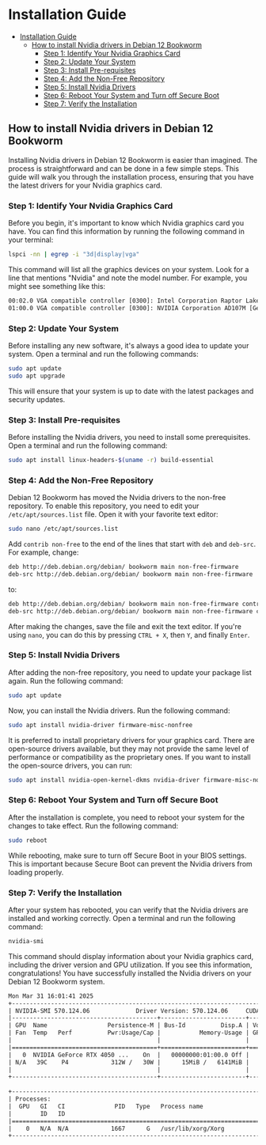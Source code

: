 # Installation Guide

- [Installation Guide](#installation-guide)
  - [How to install Nvidia drivers in Debian 12 Bookworm](#how-to-install-nvidia-drivers-in-debian-12-bookworm)
    - [Step 1: Identify Your Nvidia Graphics Card](#step-1-identify-your-nvidia-graphics-card)
    - [Step 2: Update Your System](#step-2-update-your-system)
    - [Step 3: Install Pre-requisites](#step-3-install-pre-requisites)
    - [Step 4: Add the Non-Free Repository](#step-4-add-the-non-free-repository)
    - [Step 5: Install Nvidia Drivers](#step-5-install-nvidia-drivers)
    - [Step 6: Reboot Your System and Turn off Secure Boot](#step-6-reboot-your-system-and-turn-off-secure-boot)
    - [Step 7: Verify the Installation](#step-7-verify-the-installation)

## How to install Nvidia drivers in Debian 12 Bookworm

Installing Nvidia drivers in Debian 12 Bookworm is easier than imagined. The process is straightforward and can be done in a few simple steps. This guide will walk you through the installation process, ensuring that you have the latest drivers for your Nvidia graphics card.

### Step 1: Identify Your Nvidia Graphics Card

Before you begin, it's important to know which Nvidia graphics card you have. You can find this information by running the following command in your terminal:

```bash
lspci -nn | egrep -i "3d|display|vga"
```

This command will list all the graphics devices on your system. Look for a line that mentions "Nvidia" and note the model number. For example, you might see something like this:

```txt
00:02.0 VGA compatible controller [0300]: Intel Corporation Raptor Lake-P [UHD Graphics] [8086:a7a8] (rev 04)
01:00.0 VGA compatible controller [0300]: NVIDIA Corporation AD107M [GeForce RTX 4050 Max-Q / Mobile] [10de:28a1] (rev a1)
```

### Step 2: Update Your System

Before installing any new software, it's always a good idea to update your system. Open a terminal and run the following commands:

```bash
sudo apt update
sudo apt upgrade
```

This will ensure that your system is up to date with the latest packages and security updates.

### Step 3: Install Pre-requisites

Before installing the Nvidia drivers, you need to install some prerequisites. Open a terminal and run the following command:

```bash
sudo apt install linux-headers-$(uname -r) build-essential
```

### Step 4: Add the Non-Free Repository

Debian 12 Bookworm has moved the Nvidia drivers to the non-free repository. To enable this repository, you need to edit your `/etc/apt/sources.list` file. Open it with your favorite text editor:

```bash
sudo nano /etc/apt/sources.list
```

Add `contrib non-free` to the end of the lines that start with `deb` and `deb-src`. For example, change:

```txt
deb http://deb.debian.org/debian/ bookworm main non-free-firmware
deb-src http://deb.debian.org/debian/ bookworm main non-free-firmware
```

to:

```txt
deb http://deb.debian.org/debian/ bookworm main non-free-firmware contrib non-free 
deb-src http://deb.debian.org/debian/ bookworm main non-free-firmware contrib non-free
```

After making the changes, save the file and exit the text editor. If you're using `nano`, you can do this by pressing `CTRL + X`, then `Y`, and finally `Enter`.

### Step 5: Install Nvidia Drivers

After adding the non-free repository, you need to update your package list again. Run the following command:

```bash
sudo apt update
```

Now, you can install the Nvidia drivers. Run the following command:

```bash
sudo apt install nvidia-driver firmware-misc-nonfree
```

It is preferred to install proprietary drivers for your graphics card. There are open-source drivers available, but they may not provide the same level of performance or compatibility as the proprietary ones. If you want to install the open-source drivers, you can run:

```bash
sudo apt install nvidia-open-kernel-dkms nvidia-driver firmware-misc-nonfree
```

### Step 6: Reboot Your System and Turn off Secure Boot

After the installation is complete, you need to reboot your system for the changes to take effect. Run the following command:

```bash
sudo reboot
```

While rebooting, make sure to turn off Secure Boot in your BIOS settings. This is important because Secure Boot can prevent the Nvidia drivers from loading properly.

### Step 7: Verify the Installation

After your system has rebooted, you can verify that the Nvidia drivers are installed and working correctly. Open a terminal and run the following command:

```bash
nvidia-smi
```

This command should display information about your Nvidia graphics card, including the driver version and GPU utilization. If you see this information, congratulations! You have successfully installed the Nvidia drivers on your Debian 12 Bookworm system.

```txt
Mon Mar 31 16:01:41 2025       
+-----------------------------------------------------------------------------------------+
| NVIDIA-SMI 570.124.06             Driver Version: 570.124.06     CUDA Version: 12.8     |
|-----------------------------------------+------------------------+----------------------+
| GPU  Name                 Persistence-M | Bus-Id          Disp.A | Volatile Uncorr. ECC |
| Fan  Temp   Perf          Pwr:Usage/Cap |           Memory-Usage | GPU-Util  Compute M. |
|                                         |                        |               MIG M. |
|=========================================+========================+======================|
|   0  NVIDIA GeForce RTX 4050 ...    On  |   00000000:01:00.0 Off |                  N/A |
| N/A   39C    P4            312W /   30W |      15MiB /   6141MiB |     21%      Default |
|                                         |                        |                  N/A |
+-----------------------------------------+------------------------+----------------------+
                                                                                         
+-----------------------------------------------------------------------------------------+
| Processes:                                                                              |
|  GPU   GI   CI              PID   Type   Process name                        GPU Memory |
|        ID   ID                                                               Usage      |
|=========================================================================================|
|    0   N/A  N/A            1667      G   /usr/lib/xorg/Xorg                        4MiB |
+-----------------------------------------------------------------------------------------+
```
